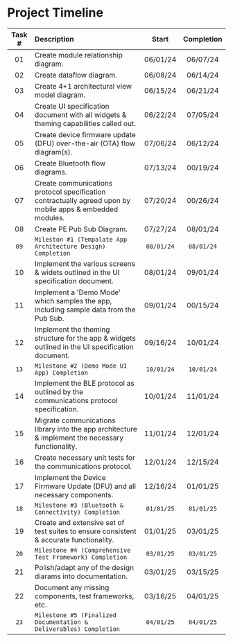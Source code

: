# Project Timeline

| Task # |                                                  Description                                                 |  Start   | Completion |
| :----: | :----------------------------------------------------------------------------------------------------------- | :------: | :--------: |
|   01   | Create module relationship diagram.                                                                          | 06/01/24 |  06/07/24  |
|   02   | Create dataflow diagram.                                                                                     | 06/08/24 |  06/14/24  |
|   03   | Create 4+1 architectural view model diagram.                                                                 | 06/15/24 |  06/21/24  |
|   04   | Create UI specification document with all widgets & theming capabilities called out.                         | 06/22/24 |  07/05/24  |
|   05   | Create device firmware update (DFU) over-the-air (OTA) flow diagram(s).                                      | 07/06/24 |  06/12/24  |
|   06   | Create Bluetooth flow diagrams.                                                                              | 07/13/24 |  00/19/24  |
|   07   | Create communications protocol specification contractually agreed upon by mobile apps & embedded modules.    | 07/20/24 |  00/26/24  |
|   08   | Create PE Pub Sub Diagram.                                                                                   | 07/27/24 |  08/01/24  |
|  `09`  | `Mileston #1 (Tempalate App Architecture Design) Completion`                                                 |`08/01/24`| `08/01/24` |
|   10   | Implement the various screens & widets outlined in the UI specification document.                            | 08/01/24 |  09/01/24  |
|   11   | Implement a 'Demo Mode' which samples the app, including sample data from the Pub Sub.                       | 09/01/24 |  00/15/24  |
|   12   | Implement the theming structure for the app & widgets outlined in the UI specification document.             | 09/16/24 |  10/01/24  |
|  `13`  | `Milestone #2 (Demo Mode UI App) Completion`                                                                 |`10/01/24`| `10/01/24` |
|   14   | Implement the BLE protocol as outlined by the communications protocol specification.                         | 10/01/24 |  11/01/24  |
|   15   | Migrate communications library into the app architecture & implement the necessary functionality.            | 11/01/24 |  12/01/24  |
|   16   | Create necessary unit tests for the communications protocol.                                                 | 12/01/24 |  12/15/24  |
|   17   | Implement the Device Firmware Update (DFU) and all necessary components.                                     | 12/16/24 |  01/01/25  |
|  `18`  | `Milestone #3 (Bluetooth & Connectivity) Completion`                                                         |`01/01/25`| `01/01/25` |
|   19   | Create and extensive set of test suites to ensure consistent & accurate functionality.                       | 01/01/25 |  03/01/25  |
|  `20`  | `Milestone #4 (Comprehensive Test Framework) Completion`                                                     |`03/01/25`| `03/01/25` |
|   21   | Polish/adapt any of the design diarams into documentation.                                                   | 03/01/25 |  03/15/25  |
|   22   | Document any missing components, test frameworks, etc.                                                       | 03/16/25 |  04/01/25  |
|  `23`  | `Milestone #5 (Finalized Documentation & Deliverables) Completion`                                           |`04/01/25`| `04/01/25` |